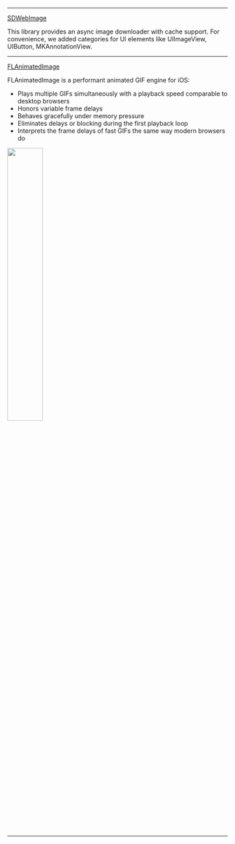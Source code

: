 ------

[SDWebImage](https://github.com/SDWebImage/SDWebImage)

This library provides an async image downloader with cache support. For convenience, we added categories for UI elements like UIImageView, UIButton, MKAnnotationView.

------
[FLAnimatedImage](https://github.com/Flipboard/FLAnimatedImage)

FLAnimatedImage is a performant animated GIF engine for iOS:

- Plays multiple GIFs simultaneously with a playback speed comparable to desktop browsers
- Honors variable frame delays
- Behaves gracefully under memory pressure
- Eliminates delays or blocking during the first playback loop
- Interprets the frame delays of fast GIFs the same way modern browsers do

 <p align="left">
<img src="https://github.com/Flipboard/FLAnimatedImage/raw/master/images/flanimatedimage-demo-player.gif" style='height: 40%; width: 40%; object-fit: contain'/>
</p>

------
